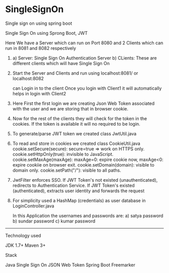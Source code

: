# SingleSignOn
Single sign on using spring boot


Single Sign On using Sprong Boot, JWT 

Here We have a Server which can run on Port 8080 and 2 Clients which can run in 8081 and 8082 respectively

1. a) Server: Single Sign On Authentication Server
   b) CLients: These are different clients which will have Single Sign On
2. Start the Server and Clients and run using localhost:8081/ or localhost:8082

	can Login in to the client Once you login with Client1 it will automatically helps in login with Client2

3. Here First the first login we are creating Json Web Token associated with the user and we are storing that in browser cookie.
4. Now for the rest of the clients they will check for the token in the cookies. If the token is available it will no required to be login.
5. To generate/parse JWT token we created class JwtUtil.java

6. To read and store in cookies we created class CookieUtil.java
    cookie.setSecure(secure): secure=true => work on HTTPS only.
	cookie.setHttpOnly(true): invisible to JavaScript.
	cookie.setMaxAge(maxAge): maxAge=0: expire cookie now, maxAge<0: expire cookiie on browser exit.
	cookie.setDomain(domain): visible to domain only.
	cookie.setPath("/"): visible to all paths.
7. JwtFilter enforces SSO. If JWT Token's not existed (unauthenticated), redirects to Authentication Service. If JWT Token's existed (authenticated), extracts user identity and forwards the request

8. For simplicity used a HashMap (credentials) as user database in LoginController.java
	
	In this Application the usernames and passwords are:
			     a)  satya        password
 			     b)  sundar       password
			     c)  kumar        password

--------------------------------------------------------------------------------------------
Technology used

JDK 1.7+
Maven 3+

Stack

Java
Single Sign On
JSON Web Token
Spring Boot
Freemarker
